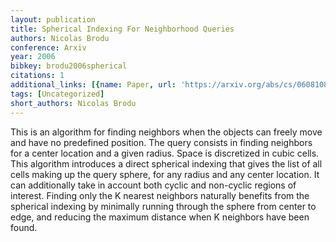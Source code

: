 ```yaml
---
layout: publication
title: Spherical Indexing For Neighborhood Queries
authors: Nicolas Brodu
conference: Arxiv
year: 2006
bibkey: brodu2006spherical
citations: 1
additional_links: [{name: Paper, url: 'https://arxiv.org/abs/cs/0608108'}]
tags: [Uncategorized]
short_authors: Nicolas Brodu
---
```

This is an algorithm for finding neighbors when the objects can freely move
and have no predefined position. The query consists in finding neighbors for a
center location and a given radius. Space is discretized in cubic cells. This
algorithm introduces a direct spherical indexing that gives the list of all
cells making up the query sphere, for any radius and any center location. It
can additionally take in account both cyclic and non-cyclic regions of
interest. Finding only the K nearest neighbors naturally benefits from the
spherical indexing by minimally running through the sphere from center to edge,
and reducing the maximum distance when K neighbors have been found.